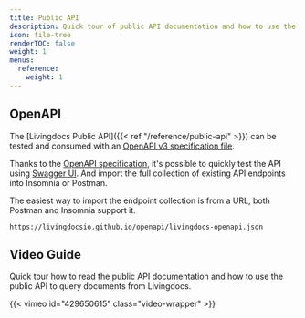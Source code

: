 ```yaml
---
title: Public API
description: Quick tour of public API documentation and how to use the public API to query documents from Livingdocs.
icon: file-tree
renderTOC: false
weight: 1
menus:
  reference:
    weight: 1
---
```


## OpenAPI

The [Livingdocs Public API]({{< ref "/reference/public-api" >}}) can be tested and consumed with an [OpenAPI v3 specification file](https://livingdocsio.github.io/openapi/livingdocs-openapi.json).

Thanks to the [OpenAPI specification](https://swagger.io/specification/), it's possible to quickly test the API using [Swagger UI](https://petstore.swagger.io/?url=https://livingdocsio.github.io/openapi/livingdocs-openapi.json). And import the full collection of existing API endpoints into Insomnia or Postman.

The easiest way to import the endpoint collection is from a URL, both Postman and Insomnia support it.

```
https://livingdocsio.github.io/openapi/livingdocs-openapi.json
```

## Video Guide

Quick tour how to read the public API documentation and how to use the public API to query documents from Livingdocs.

{{< vimeo id="429650615" class="video-wrapper" >}}
